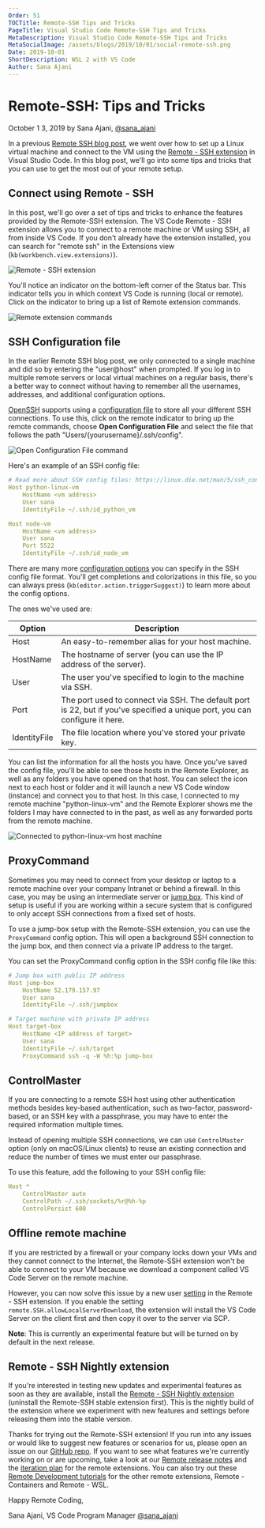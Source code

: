 ```yaml
---
Order: 51
TOCTitle: Remote-SSH Tips and Tricks
PageTitle: Visual Studio Code Remote-SSH Tips and Tricks
MetaDescription: Visual Studio Code Remote-SSH Tips and Tricks
MetaSocialImage: /assets/blogs/2019/10/01/social-remote-ssh.png
Date: 2019-10-01
ShortDescription: WSL 2 with VS Code
Author: Sana Ajani
---
```

# Remote-SSH: Tips and Tricks

October 1 3, 2019 by Sana Ajani, [@sana_ajani](https://twitter.com/sana_ajani)

In a previous [Remote SSH blog post](/blogs/2019/07/25/remote-ssh.md), we went over how to set up a Linux virtual machine and connect to the VM using the [Remote - SSH extension](https://marketplace.visualstudio.com/items?itemName=ms-vscode-remote.remote-ssh) in Visual Studio Code. In this blog post, we'll go into some tips and tricks that you can use to get the most out of your remote setup.

## Connect using Remote - SSH

In this post, we'll go over a set of tips and tricks to enhance the features provided by the Remote-SSH extension. The VS Code Remote - SSH extension allows you to connect to a remote machine or VM using SSH, all from inside VS Code. If you don't already have the extension installed, you can search for "remote ssh" in the Extensions view (`kb(workbench.view.extensions)`).

![Remote - SSH extension](remote-ssh-extension.png)

You'll notice an indicator on the bottom-left corner of the Status bar. This indicator tells you in which context VS Code is running (local or remote). Click on the indicator to bring up a list of Remote extension commands.

![Remote extension commands](remote-extension-commands.png)

## SSH Configuration file

In the earlier Remote SSH blog post, we only connected to a single machine and did so by entering the "user@host" when prompted. If you log in to multiple remote servers or local virtual machines on a regular basis, there's a better way to connect without having to remember all the usernames, addresses, and additional configuration options.

[OpenSSH](https://www.openssh.com/) supports using a [configuration file](https://linuxize.com/post/using-the-ssh-config-file) to store all your different SSH connections. To use this, click on the remote indicator to bring up the remote commands, choose **Open Configuration File** and select the file that follows the path "Users/{yourusername}/.ssh/config".

![Open Configuration File command](open-configuration-file.png)

Here's an example of an SSH config file:

```yaml
# Read more about SSH config files: https://linux.die.net/man/5/ssh_config
Host python-linux-vm
    HostName <vm address>
    User sana
    IdentityFile ~/.ssh/id_python_vm

Host node-vm
    HostName <vm address>
    User sana
    Port 5522
    IdentityFile ~/.ssh/id_node_vm
```

There are many more [configuration options](https://linux.die.net/man/5/ssh_config) you can specify in the SSH config file format. You'll get completions and colorizations in this file, so you can always press (`kb(editor.action.triggerSuggest)`) to learn more about the config options.

The ones we've used are:

Option | Description
--- | ---
Host | An easy-to-remember alias for your host machine.
HostName | The hostname of server (you can use the IP address of the server).
User | The user you've specified to login to the machine via SSH.
Port | The port used to connect via SSH. The default port is 22, but if you've specified a unique port, you can configure it here.
IdentityFile | The file location where you've stored your private key.

You can list the information for all the hosts you have. Once you've saved the config file, you'll be able to see those hosts in the Remote Explorer, as well as any folders you have opened on that host. You can select the icon next to each host or folder and it will launch a new VS Code window (instance) and connect you to that host. In this case, I connected to my remote machine "python-linux-vm" and the Remote Explorer shows me the folders I may have connected to in the past, as well as any forwarded ports from the remote machine.

![Connected to python-linux-vm host machine](python-linux-vm.png)

## ProxyCommand

Sometimes you may need to connect from your desktop or laptop to a remote machine over your company Intranet or behind a firewall. In this case, you may be using an intermediate server or [jump box](https://en.wikipedia.org/wiki/Jump_server). This kind of setup is useful if you are working within a secure system that is configured to only accept SSH connections from a fixed set of hosts.

To use a jump-box setup with the Remote-SSH extension, you can use the `ProxyCommand` config option. This will open a background SSH connection to the jump box, and then connect via a private IP address to the target.

You can set the ProxyCommand config option in the SSH config file like this:

```yaml
# Jump box with public IP address
Host jump-box
    HostName 52.179.157.97
    User sana
    IdentityFile ~/.ssh/jumpbox

# Target machine with private IP address
Host target-box
    HostName <IP address of target>
    User sana
    IdentityFile ~/.ssh/target
    ProxyCommand ssh -q -W %h:%p jump-box
```

## ControlMaster

If you are connecting to a remote SSH host using other authentication methods besides key-based authentication, such as two-factor, password-based, or an SSH key with a passphrase, you may have to enter the required information multiple times.

Instead of opening multiple SSH connections, we can use `ControlMaster` option (only on macOS/Linux clients) to reuse an existing connection and reduce the number of times we must enter our passphrase.

To use this feature, add the following to your SSH config file:

```yaml
Host *
    ControlMaster auto
    ControlPath ~/.ssh/sockets/%r@%h-%p
    ControlPersist 600
```

## Offline remote machine

If you are restricted by a firewall or your company locks down your VMs and they cannot connect to the Internet, the Remote-SSH extension won't be able to connect to your VM because we download a component called VS Code Server on the remote machine.

However, you can now solve this issue by a new user [setting](/docs/getstarted/settings.md) in the Remote - SSH extension. If you enable the setting `remote.SSH.allowLocalServerDownload`, the extension will install the VS Code Server on the client first and then copy it over to the server via SCP.

**Note**: This is currently an experimental feature but will be turned on by default in the next release.

## Remote - SSH Nightly extension

If you're interested in testing new updates and experimental features as soon as they are available, install the [Remote - SSH Nightly extension](https://marketplace.visualstudio.com/items?itemName=ms-vscode-remote.remote-ssh-nightly) (uninstall the Remote-SSH stable extension first). This is the nightly build of the extension where we experiment with new features and settings before releasing them into the stable version.

Thanks for trying out the Remote-SSH extension! If you run into any issues or would like to suggest new features or scenarios for us, please open an issue on our [GitHub repo](https://github.com/microsoft/vscode-remote-release/issues). If you want to see what features we're currently working on or are upcoming, take a look at our [Remote release notes](https://github.com/microsoft/vscode-docs/tree/master/remote-release-notes) and the [iteration plan](https://github.com/microsoft/vscode-remote-release/issues?q=is%3Aopen+is%3Aissue+label%3Aiteration-plan) for the remote extensions. You can also try out these [Remote Development tutorials](https://code.visualstudio.com/docs/remote/remote-tutorials) for the other remote extensions, Remote - Containers and Remote - WSL.

Happy Remote Coding,

Sana Ajani, VS Code Program Manager
[@sana_ajani](https://twitter.com/sana_ajani)
